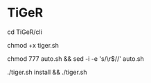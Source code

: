 # TiGeR
cd TiGeR/cli

chmod +x tiger.sh

chmod 777 auto.sh && sed -i -e 's/\r$//' auto.sh

./tiger.sh install && ./tiger.sh
